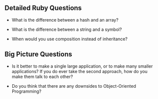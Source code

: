 ## Detailed Ruby Questions

* What is the difference between a hash and an array?

* What is the difference between a string and a symbol?

* When would you use composition instead of inheritance?

## Big Picture Questions

* Is it better to make a single large application, or to make many smaller applications?  If you do ever take the second approach, how do you make them talk to each other?

* Do you think that there are any downsides to Object-Oriented Programming?
